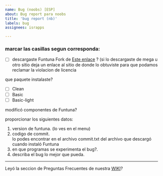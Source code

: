 ```yaml
---
name: Bug (noobs) [ESP]
about: Bug report para noobs
title: 'bug report (nb)'
labels: bug
assignees: israpps

---
```


### marcar las casillas segun corresponda:

- [ ] descargaste Funtuna Fork de [Este enlace](https://github.com/israpps/Funtuna-Fork/releases "download") ? 
         (si lo descargaste de mega u otro sitio deja un enlace al sitio de donde lo obtuviste para que podamos reclamar la violacion de licencia

que paquete instalaste?
   - [ ] Clean
   - [ ] Basic
   - [ ] Basic-light

modificó componentes de Funtuna?

proporcionar los siguientes datos:

1. version de funtuna. (lo ves en el menu)
2. codigo de commit.   
  lo podes encontrar en el archivo commit.txt del archivo que descargó cuando instaló Funtuna
3. en que programas se experimenta el bug?.
4. describa el bug lo mejor que pueda.
***

Leyó la seccion de Preguntas Frecuentes de nuestra [WIKI](https://github.com/israpps/Funtuna-Fork/wiki)?
